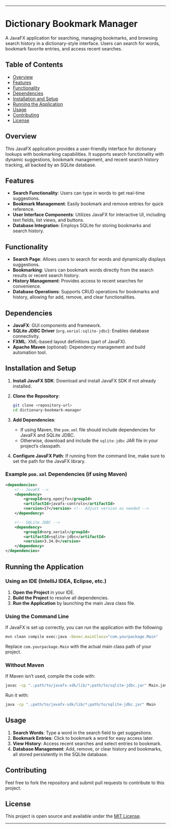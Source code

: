 

---

# Dictionary Bookmark Manager

A JavaFX application for searching, managing bookmarks, and browsing search history in a dictionary-style interface. Users can search for words, bookmark favorite entries, and access recent searches.

## Table of Contents
- [Overview](#overview)
- [Features](#features)
- [Functionality](#functionality)
- [Dependencies](#dependencies)
- [Installation and Setup](#installation-and-setup)
- [Running the Application](#running-the-application)
- [Usage](#usage)
- [Contributing](#contributing)
- [License](#license)

## Overview

This JavaFX application provides a user-friendly interface for dictionary lookups with bookmarking capabilities. It supports search functionality with dynamic suggestions, bookmark management, and recent search history tracking, all backed by an SQLite database.

## Features

- **Search Functionality**: Users can type in words to get real-time suggestions.
- **Bookmark Management**: Easily bookmark and remove entries for quick reference.
- **User Interface Components**: Utilizes JavaFX for interactive UI, including text fields, list views, and buttons.
- **Database Integration**: Employs SQLite for storing bookmarks and search history.

## Functionality

- **Search Page**: Allows users to search for words and dynamically displays suggestions.
- **Bookmarking**: Users can bookmark words directly from the search results or recent search history.
- **History Management**: Provides access to recent searches for convenience.
- **Database Operations**: Supports CRUD operations for bookmarks and history, allowing for add, remove, and clear functionalities.

## Dependencies

- **JavaFX**: GUI components and framework.
- **SQLite JDBC Driver** (`org.xerial:sqlite-jdbc`): Enables database connectivity.
- **FXML**: XML-based layout definitions (part of JavaFX).
- **Apache Maven** (optional): Dependency management and build automation tool.

## Installation and Setup

1. **Install JavaFX SDK**: Download and install JavaFX SDK if not already installed.
2. **Clone the Repository**:
   ```bash
   git clone <repository-url>
   cd dictionary-bookmark-manager
   ```

3. **Add Dependencies**:
   - If using Maven, the `pom.xml` file should include dependencies for JavaFX and SQLite JDBC.
   - Otherwise, download and include the `sqlite-jdbc` JAR file in your project’s classpath.

4. **Configure JavaFX Path**: If running from the command line, make sure to set the path for the JavaFX library.

### Example `pom.xml` Dependencies (if using Maven)

```xml
<dependencies>
    <!-- JavaFX -->
    <dependency>
        <groupId>org.openjfx</groupId>
        <artifactId>javafx-controls</artifactId>
        <version>17</version> <!-- Adjust version as needed -->
    </dependency>

    <!-- SQLite JDBC -->
    <dependency>
        <groupId>org.xerial</groupId>
        <artifactId>sqlite-jdbc</artifactId>
        <version>3.34.0</version>
    </dependency>
</dependencies>
```

## Running the Application

### Using an IDE (IntelliJ IDEA, Eclipse, etc.)

1. **Open the Project** in your IDE.
2. **Build the Project** to resolve all dependencies.
3. **Run the Application** by launching the main Java class file.

### Using the Command Line

If JavaFX is set up correctly, you can run the application with the following:

```bash
mvn clean compile exec:java -Dexec.mainClass="com.yourpackage.Main"
```

Replace `com.yourpackage.Main` with the actual main class path of your project.

### Without Maven

If Maven isn’t used, compile the code with:

```bash
javac -cp ".;path/to/javafx-sdk/lib/*;path/to/sqlite-jdbc.jar" Main.java
```

Run it with:

```bash
java -cp ".;path/to/javafx-sdk/lib/*;path/to/sqlite-jdbc.jar" Main
```

## Usage

1. **Search Words**: Type a word in the search field to get suggestions.
2. **Bookmark Entries**: Click to bookmark a word for easy access later.
3. **View History**: Access recent searches and select entries to bookmark.
4. **Database Management**: Add, remove, or clear history and bookmarks, all stored persistently in the SQLite database.

## Contributing

Feel free to fork the repository and submit pull requests to contribute to this project.

## License

This project is open source and available under the [MIT License](LICENSE).

---


